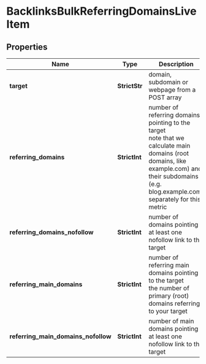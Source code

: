 # BacklinksBulkReferringDomainsLiveItem


## Properties

| Name | Type | Description | Notes |
|------------ | ------------- | ------------- | -------------|
**target** | **StrictStr** | domain, subdomain or webpage from a POST array |[optional]|
**referring_domains** | **StrictInt** | number of referring domains pointing to the target<br>note that we calculate main domains (root domains, like example.com) and their subdomains (e.g. blog.example.com) separately for this metric |[optional]|
**referring_domains_nofollow** | **StrictInt** | number of domains pointing at least one nofollow link to the target |[optional]|
**referring_main_domains** | **StrictInt** | number of referring main domains pointing to the target<br>the number of primary (root) domains referring to your target |[optional]|
**referring_main_domains_nofollow** | **StrictInt** | number of main domains pointing at least one nofollow link to the target |[optional]|